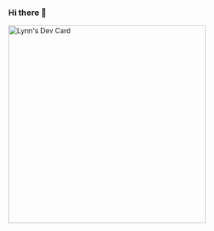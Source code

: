 ### Hi there 👋

<a href="https://app.daily.dev/Lynnxi"><img src="https://api.daily.dev/devcards/c8ed600a30074ef98c002543f4e11f1a.png?r=1d3" width="400" alt="Lynn's Dev Card"/></a>
<!--
**Aleegra/Aleegra** is a ✨ _special_ ✨ repository because its `README.md` (this file) appears on your GitHub profile.


Here are some ideas to get you started:

- 🔭 I’m currently working on 
- 🌱 I’m currently learning ...
- 👯 I’m looking to collaborate on ...
- 🤔 I’m looking for help with ...
- 💬 Ask me about ...
- 📫 How to reach me: ...
- 😄 Pronouns: ...
- ⚡ Fun fact: ...
-->

